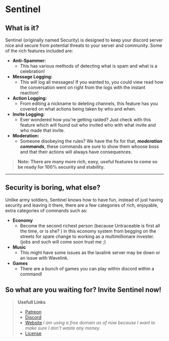 # **Sentinel**

## **What is it?**
Sentinel (originally named Security) is designed to keep your discord server nice and secure from potential threats to your server and community. Some of the rich  features included are: 

- **Anti-Spammer:**
    - This has various methods of detecting what is spam and what is a celebration!
- **Message Logging:**
    - This will log all messages! If you wanted to, you could view read how the conversation went on right from the logs with the instant reaction!
- **Action Logging:**
    - From editing a nickname to deleting channels, this feature has you covered on what actions being taken by who and when.
- **Invite Logging:**
    - Ever wondered how you're getting raided? Just check with this feature which will found out who invited who with what invite and who made that invite.
- **Moderation:**
    - Someone disobeying the rules? We have the fix for that, ***moderation commands***, these commands are sure to show them whoose boss and that their actions will always have consequences. 
> **Note: There are many more rich, easy, useful features to come so be ready for 100% security and stability.**
--------
## Security is boring, what else?
Unlike army soldiers, Sentinel knows how to have fun, instead of just having security and leaving it there, there are a few categories of rich, enjoyable, extra categories of commands such as:
- **Economy**
    - Become the second richest person (because Untraceable is first all the time, or is she? ) in this economy system from begging on the streets for spare change to working as a multimillionare invester. (jobs and such will come soon trust me ;) 
- **Music**
    - This might have some issues as the lavalink server may be down or an issue with Wavelink.
- **Games**
    - There are a bunch of games you can play within discord within a command!

So what are you waiting for? Invite Sentinel now!
-
> **Usefull Links**
> + [Patreon](https://www.patreon.com/user?u=50781264)
> + [Discord](https://discord.gg/dYwHhQKxBs)
> + [Website](https://sentinel.theuntraceable.tk) *I am using a free domain as of now because I want to make sure I don't waste any money.*
> + [License](https://github.com/TheUntraceable/SentinelJS/blob/e1e020bf80d79c692bf79c6491e21e364071623f/LICENSE.md)
